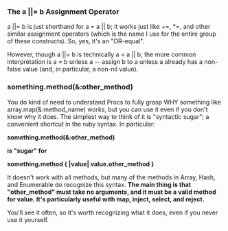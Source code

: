### The a ||= b Assignment Operator

a ||= b is just shorthand for a = a || b; it works just like +=, *=, and other similar assignment operators (which is the name I use for the entire group of these constructs). So, yes, it's an "OR-equal".

However, though a ||= b is technically a = a || b, the more common interpretation is a = b unless a -- assign b to a unless a already has a non-false value (and, in particular, a non-nil value).

### something.method(&:other_method)

You do kind of need to understand Procs to fully grasp WHY something like array.map(&:method_name) works, but you can use it even if you don't know why it does. The simplest way to think of it is "syntactic sugar"; a convenient shortcut in the ruby syntax. In particular:

**something.method(&:other_method)**

**is "sugar" for**

**something.method { |value| value.other_method }**

It doesn't work with all methods, but many of the methods in Array, Hash, and Enumerable do recognize this syntax. **The main thing is that "other_method" must take no arguments, and it must be a valid method for value. It's particularly useful with map, inject, select, and reject.**

You'll see it often, so it's worth recognizing what it does, even if you never use it yourself.
